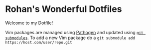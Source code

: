 Rohan's Wonderful Dotfiles
=========================
Welcome to my Dotfile!

Vim packages are managed using [Pathogen](https://github.com/tpope/vim-pathogen)
and updated using [`git submodules`](https://git-scm.com/book/en/v2/Git-Tools-Submodules).
To add a new Vim package do a `git submodule add https://host.com/user/repo.git`
